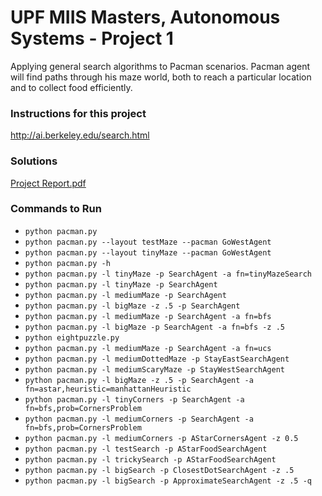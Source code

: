 # UPF MIIS Masters, Autonomous Systems - Project 1
Applying general search algorithms to Pacman scenarios. Pacman agent will find paths through his maze world, both to reach a particular location and to collect food efficiently.

### Instructions for this project
http://ai.berkeley.edu/search.html

### Solutions
[Project Report.pdf](https://github.com/hmtkvs/Search-Algorithms-in-AI---Pacman/blob/main/Project_Report.pdf)

### Commands to Run
- `python pacman.py`
- `python pacman.py --layout testMaze --pacman GoWestAgent`
- `python pacman.py --layout tinyMaze --pacman GoWestAgent`
- `python pacman.py -h`
- `python pacman.py -l tinyMaze -p SearchAgent -a fn=tinyMazeSearch`
- `python pacman.py -l tinyMaze -p SearchAgent`
- `python pacman.py -l mediumMaze -p SearchAgent`
- `python pacman.py -l bigMaze -z .5 -p SearchAgent`
- `python pacman.py -l mediumMaze -p SearchAgent -a fn=bfs`
- `python pacman.py -l bigMaze -p SearchAgent -a fn=bfs -z .5`
- `python eightpuzzle.py`
- `python pacman.py -l mediumMaze -p SearchAgent -a fn=ucs`
- `python pacman.py -l mediumDottedMaze -p StayEastSearchAgent`
- `python pacman.py -l mediumScaryMaze -p StayWestSearchAgent`
- `python pacman.py -l bigMaze -z .5 -p SearchAgent -a fn=astar,heuristic=manhattanHeuristic` 
- `python pacman.py -l tinyCorners -p SearchAgent -a fn=bfs,prob=CornersProblem`
- `python pacman.py -l mediumCorners -p SearchAgent -a fn=bfs,prob=CornersProblem`
- `python pacman.py -l mediumCorners -p AStarCornersAgent -z 0.5`
- `python pacman.py -l testSearch -p AStarFoodSearchAgent`
- `python pacman.py -l trickySearch -p AStarFoodSearchAgent`
- `python pacman.py -l bigSearch -p ClosestDotSearchAgent -z .5`
- `python pacman.py -l bigSearch -p ApproximateSearchAgent -z .5 -q` 

